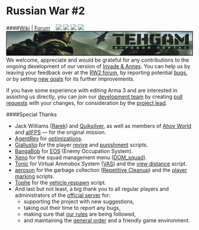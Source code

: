 Russian War #2
==============
####[Wiki](https://github.com/TEHGAM/RW2/wiki) | [Forum](http://www.tehgam.com/viewforum.php?f=36)&nbsp;&nbsp;&nbsp;&nbsp;[![](http://img.shields.io/badge/Version-3.4-blue.svg?style=flat)](https://github.com/TEHGAM/RW2/wiki/RW2:-%D0%98%D1%81%D1%82%D0%BE%D1%80%D0%B8%D1%8F) [![](http://img.shields.io/badge/Download-1.33_MB-green.svg?style=flat)](http://www.tehgam.com/viewtopic.php?p=11869#p11869) [![](http://img.shields.io/badge/License-MIT-red.svg?style=flat)](https://github.com/TEHGAM/RW2/blob/master/LICENSE) [![](http://img.shields.io/github/issues/TEHGAM/RW2.svg?label=Issues&style=flat)](https://github.com/TEHGAM/RW2/issues)
<a href="https://github.com/TEHGAM/RW2"><img src="https://raw.githubusercontent.com/TEHGAM/Docs/master/images/forum/banner-01.jpg" alt="Russian War #2"></a>
We welcome, appreciate and would be grateful for any contributions to the ongoing development of our version of [Invade & Annex](https://bitbucket.org/ahoyworld/aw-i-a-2). You can help us by leaving your feedback over at the [RW2 forum](http://www.tehgam.com/viewforum.php?f=36), by reporting potential [bugs](https://github.com/TEHGAM/RW2/issues/new?title=[BUG]%20Summarize%20the%20problem%20within%20title%20(provide%20details%20in%20the%20comment%20box%20below).), or by setting [new goals](https://github.com/TEHGAM/RW2/issues/new?title=The%20title%20of%20your%20suggestion%20goes%20here.) for its further improvements.

If you have some experience with editing Arma 3 and are interested in assisting us directly, you can join our [development team](https://github.com/TEHGAM/RW2/graphs/contributors) by creating [pull requests](https://github.com/TEHGAM/RW2/pulls?q=is%3Apr+is%3Aclosed) with your changes, for consideration by the [project lead](https://github.com/tym32167).

####Special Thanks
* Jack Williams ([Rarek](https://bitbucket.org/Rarek)) and [Quiksilver](http://forums.bistudio.com/member.php?111918-MDCCLXXVI), as well as members of [Ahoy World](http://www.ahoyworld.co.uk/) and [allFPS](http://allfps.com.au/) — for the original mission.
* [AgentRev](https://github.com/AgentRev) for [optimizations](https://github.com/TEHGAM/RW2/blob/master/co40_Invade_Annex_2_77.Altis/scripts/fpsFix/vehicleManager.sqf).
* [Giallustio](http://www.giallustio.altervista.org/) for the player [revive](http://www.armaholic.com/page.php?id=18955) and [punishment](http://www.armaholic.com/page.php?id=19099) scripts.
* [BangaBob](http://forums.bistudio.com/member.php?91717-BangaBob) for [EOS](http://www.armaholic.com/page.php?id=20262) (Enemy Occupation System).
* [Xeno](http://dev.withsix.com/users/22) for the squad management menu ([DOM_squad](https://github.com/TEHGAM/RW2/tree/master/co40_Invade_Annex_2_77.Altis/scripts/DOM_squad)).
* [Tonic](https://github.com/TAWTonic) for Virtual Ammobox System ([VAS](https://github.com/TAWTonic/VAS)) and the [view distance](http://www.armaholic.com/page.php?id=19751) script.
* [aeroson](https://github.com/aeroson) for the garbage collection ([Repetitive Cleanup](https://github.com/aeroson/a3-misc/blob/master/repetitive_cleanup.sqf)) and the [player marking](https://github.com/aeroson/a3-misc/blob/master/player_markers.sqf) scripts.
* [Tophe](http://meadows.se/) for the [vehicle respawn](http://www.armaholic.com/page.php?id=6080) script.
* And last but not least, a big thank you to all regular players and administrators of the [official server](https://github.com/TEHGAM/RW2/wiki/RW2:-Summary) for:
  * supporting the project with new suggestions,
  * taking out their time to report any bugs,
  * making sure that [our rules](https://github.com/TEHGAM/RW2/wiki/RW:-The-rules) are being followed,
  * and maintaining the [general order](https://community.bistudio.com/wiki/Guide_to_Online_Etiquette) and a friendly game environment.
